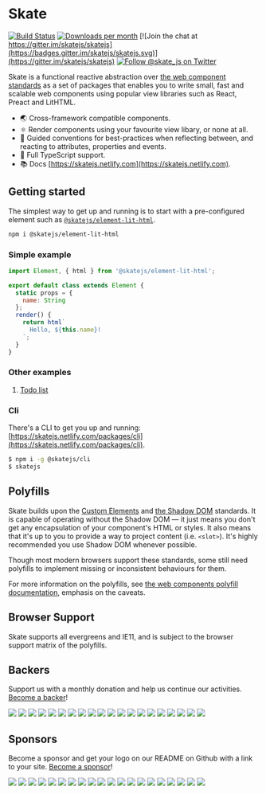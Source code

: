 # Skate

[![Build Status](https://travis-ci.org/skatejs/skatejs.svg?branch=master)](https://travis-ci.org/skatejs/skatejs)
[![Downloads per month](https://img.shields.io/npm/dm/skatejs.svg)](https://www.npmjs.com/package/skatejs)
[![Join the chat at https://gitter.im/skatejs/skatejs](https://badges.gitter.im/skatejs/skatejs.svg)](https://gitter.im/skatejs/skatejs)
[![Follow @skate_js on Twitter](https://img.shields.io/twitter/follow/skate_js.svg?style=social&label=@skate_js)](https://twitter.com/skate_js)

Skate is a functional reactive abstraction over
[the web component standards](https://github.com/w3c/webcomponents) as a set of packages that enables you to write small, fast and scalable web components using popular view libraries such as React, Preact and LitHTML.

- 🌏 Cross-framework compatible components.
- ⚛️ Render components using your favourite view libary, or none at all.
- 👑 Guided conventions for best-practices when reflecting between, and reacting to attributes, properties and events.
- 🌟 Full TypeScript support.
- 📚 Docs [https://skatejs.netlify.com](https://skatejs.netlify.com).

## Getting started

The simplest way to get up and running is to start with a pre-configured element such as [`@skatejs/element-lit-html`]([https://skatejs.netlify.com/packages/element-lit-html).

```sh
npm i @skatejs/element-lit-html
```

### Simple example

```js
import Element, { html } from '@skatejs/element-lit-html';

export default class extends Element {
  static props = {
    name: String
  };
  render() {
    return html`
      Hello, ${this.name}!
    `;
  }
}
```

### Other examples

1. [Todo list](https://codesandbox.io/s/8zjp9qqj9l)

### Cli

There's a CLI to get you up and running: [https://skatejs.netlify.com/packages/cli](https://skatejs.netlify.com/packages/cli).

```sh
$ npm i -g @skatejs/cli
$ skatejs
```

## Polyfills

Skate builds upon the
[Custom Elements](https://w3c.github.io/webcomponents/spec/custom/) and
[the Shadow DOM](https://w3c.github.io/webcomponents/spec/shadow/) standards.
It is capable of operating without the Shadow DOM &mdash; it just means you
don't get any encapsulation of your component's HTML or styles. It also means
that it's up to you to provide a way to project content (i.e. `<slot>`). It's
highly recommended you use Shadow DOM whenever possible.

Though most modern browsers support these standards, some still need polyfills
to implement missing or inconsistent behaviours for them.

For more information on the polyfills, see
[the web components polyfill documentation](https://github.com/webcomponents/webcomponentsjs), emphasis on the caveats.

## Browser Support

Skate supports all evergreens and IE11, and is subject to the browser support
matrix of the polyfills.

## Backers

Support us with a monthly donation and help us continue our activities.
[Become a backer](https://opencollective.com/skatejs#backer)!

[![](https://opencollective.com/skatejs/backer/0/avatar.svg)](https://opencollective.com/skatejs/backer/0/website)
[![](https://opencollective.com/skatejs/backer/1/avatar.svg)](https://opencollective.com/skatejs/backer/1/website)
[![](https://opencollective.com/skatejs/backer/2/avatar.svg)](https://opencollective.com/skatejs/backer/2/website)
[![](https://opencollective.com/skatejs/backer/3/avatar.svg)](https://opencollective.com/skatejs/backer/3/website)
[![](https://opencollective.com/skatejs/backer/4/avatar.svg)](https://opencollective.com/skatejs/backer/4/website)
[![](https://opencollective.com/skatejs/backer/5/avatar.svg)](https://opencollective.com/skatejs/backer/5/website)
[![](https://opencollective.com/skatejs/backer/6/avatar.svg)](https://opencollective.com/skatejs/backer/6/website)
[![](https://opencollective.com/skatejs/backer/7/avatar.svg)](https://opencollective.com/skatejs/backer/7/website)
[![](https://opencollective.com/skatejs/backer/8/avatar.svg)](https://opencollective.com/skatejs/backer/8/website)
[![](https://opencollective.com/skatejs/backer/9/avatar.svg)](https://opencollective.com/skatejs/backer/9/website)
[![](https://opencollective.com/skatejs/backer/10/avatar.svg)](https://opencollective.com/skatejs/backer/10/website)
[![](https://opencollective.com/skatejs/backer/11/avatar.svg)](https://opencollective.com/skatejs/backer/11/website)
[![](https://opencollective.com/skatejs/backer/12/avatar.svg)](https://opencollective.com/skatejs/backer/12/website)
[![](https://opencollective.com/skatejs/backer/13/avatar.svg)](https://opencollective.com/skatejs/backer/13/website)
[![](https://opencollective.com/skatejs/backer/14/avatar.svg)](https://opencollective.com/skatejs/backer/14/website)
[![](https://opencollective.com/skatejs/backer/15/avatar.svg)](https://opencollective.com/skatejs/backer/15/website)
[![](https://opencollective.com/skatejs/backer/16/avatar.svg)](https://opencollective.com/skatejs/backer/16/website)
[![](https://opencollective.com/skatejs/backer/17/avatar.svg)](https://opencollective.com/skatejs/backer/17/website)
[![](https://opencollective.com/skatejs/backer/18/avatar.svg)](https://opencollective.com/skatejs/backer/18/website)
[![](https://opencollective.com/skatejs/backer/19/avatar.svg)](https://opencollective.com/skatejs/backer/19/website)

## Sponsors

Become a sponsor and get your logo on our README on Github with a link to your
site. [Become a sponsor](https://opencollective.com/skatejs#sponsor)!

[![](https://opencollective.com/skatejs/sponsor/0/avatar.svg)](https://opencollective.com/skatejs/sponsor/0/website)
[![](https://opencollective.com/skatejs/sponsor/1/avatar.svg)](https://opencollective.com/skatejs/sponsor/1/website)
[![](https://opencollective.com/skatejs/sponsor/2/avatar.svg)](https://opencollective.com/skatejs/sponsor/2/website)
[![](https://opencollective.com/skatejs/sponsor/3/avatar.svg)](https://opencollective.com/skatejs/sponsor/3/website)
[![](https://opencollective.com/skatejs/sponsor/4/avatar.svg)](https://opencollective.com/skatejs/sponsor/4/website)
[![](https://opencollective.com/skatejs/sponsor/5/avatar.svg)](https://opencollective.com/skatejs/sponsor/5/website)
[![](https://opencollective.com/skatejs/sponsor/6/avatar.svg)](https://opencollective.com/skatejs/sponsor/6/website)
[![](https://opencollective.com/skatejs/sponsor/7/avatar.svg)](https://opencollective.com/skatejs/sponsor/7/website)
[![](https://opencollective.com/skatejs/sponsor/8/avatar.svg)](https://opencollective.com/skatejs/sponsor/8/website)
[![](https://opencollective.com/skatejs/sponsor/9/avatar.svg)](https://opencollective.com/skatejs/sponsor/9/website)
[![](https://opencollective.com/skatejs/sponsor/10/avatar.svg)](https://opencollective.com/skatejs/sponsor/10/website)
[![](https://opencollective.com/skatejs/sponsor/11/avatar.svg)](https://opencollective.com/skatejs/sponsor/11/website)
[![](https://opencollective.com/skatejs/sponsor/12/avatar.svg)](https://opencollective.com/skatejs/sponsor/12/website)
[![](https://opencollective.com/skatejs/sponsor/13/avatar.svg)](https://opencollective.com/skatejs/sponsor/13/website)
[![](https://opencollective.com/skatejs/sponsor/14/avatar.svg)](https://opencollective.com/skatejs/sponsor/14/website)
[![](https://opencollective.com/skatejs/sponsor/15/avatar.svg)](https://opencollective.com/skatejs/sponsor/15/website)
[![](https://opencollective.com/skatejs/sponsor/16/avatar.svg)](https://opencollective.com/skatejs/sponsor/16/website)
[![](https://opencollective.com/skatejs/sponsor/17/avatar.svg)](https://opencollective.com/skatejs/sponsor/17/website)
[![](https://opencollective.com/skatejs/sponsor/18/avatar.svg)](https://opencollective.com/skatejs/sponsor/18/website)
[![](https://opencollective.com/skatejs/sponsor/19/avatar.svg)](https://opencollective.com/skatejs/sponsor/19/website)

